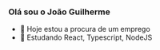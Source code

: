 ### Olá sou o João Guilherme

- 🔭 Hoje estou a procura de um emprego
- 🌱 Estudando React, Typescript, NodeJS

